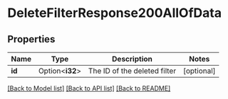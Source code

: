 # DeleteFilterResponse200AllOfData

## Properties

Name | Type | Description | Notes
------------ | ------------- | ------------- | -------------
**id** | Option<**i32**> | The ID of the deleted filter | [optional]

[[Back to Model list]](../README.md#documentation-for-models) [[Back to API list]](../README.md#documentation-for-api-endpoints) [[Back to README]](../README.md)


